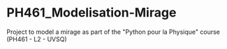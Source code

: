 # PH461_Modelisation-Mirage
Project to model a mirage as part of the "Python pour la Physique" course (PH461 - L2 - UVSQ)


